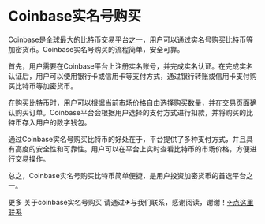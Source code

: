 # Coinbase实名号购买

Coinbase是全球最大的比特币交易平台之一，用户可以通过实名号购买比特币等加密货币。Coinbase实名号购买的流程简单，安全可靠。

首先，用户需要在Coinbase平台上注册实名账号，并完成实名认证。在完成实名认证后，用户可以使用银行卡或信用卡等支付方式，通过银行转账或信用卡支付购买比特币等加密货币。

在购买比特币时，用户可以根据当前市场价格自由选择购买数量，并在交易页面确认购买订单。Coinbase平台会根据用户选择的支付方式进行扣款，并将购买的比特币存入用户的数字钱包。

通过Coinbase实名号购买比特币的好处在于，平台提供了多种支付方式，并且具有高度的安全性和可靠性。用户可以在平台上实时查看比特币的市场价格，方便进行交易操作。

总之，Coinbase实名号购买比特币简单便捷，是用户投资加密货币的首选平台之一。

更多 关于coinbase实名号购买 请通过✈与我们联系，感谢阅读，谢谢！[✈点这里联系](https://1.k02.cc)